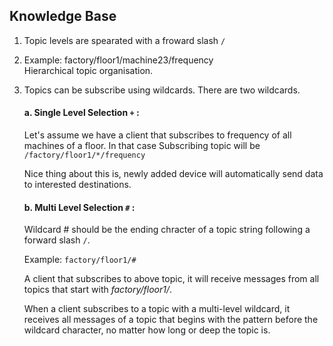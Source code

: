 ## Knowledge Base  
1. Topic levels are spearated with a froward slash `/`  
2. Example: factory/floor1/machine23/frequency  
    Hierarchical topic organisation. 

3. Topics can be subscribe using wildcards. There are two wildcards.  

    #### a. Single Level Selection `+` :  
    Let's assume we have a client that subscribes to frequency of all machines of a floor. In that case Subscribing topic will be `/factory/floor1/*/frequency`

    Nice thing about this is, newly added device will automatically send data to interested destinations. 

    #### b. Multi Level Selection `#` :  
    Wildcard # should be the ending chracter of a topic string following a forward slash `/`.  

    Example: `factory/floor1/#`  

    A client that subscribes to above topic, it will receive messages from all topics that start with *factory/floor1/*.   

    When a client subscribes to a topic with a multi-level wildcard, it receives all messages of a topic that begins with the pattern before the wildcard character, no matter how long or deep the topic is. 